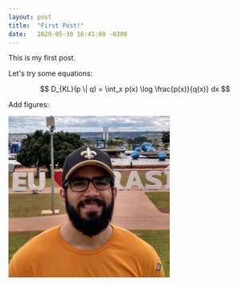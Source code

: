 ```yaml
---
layout: post
title:  "First Post!"
date:   2020-05-30 16:41:00 -0300
---
```


This is my first post. 

Let's try some equations:

$$
D_{KL}(p \| q) = \int_x p(x) \log \frac{p(x)}{q(x)} dx
$$

Add figures:

![test](/assets/images/profile.jpeg)